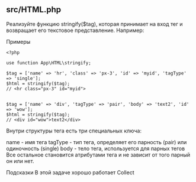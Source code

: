 ## src/HTML.php
Реализуйте функцию stringify($tag), которая принимает на вход тег и возвращает его текстовое представление. Например:

Примеры
```
<?php

use function App\HTML\stringify;

$tag = ['name' => 'hr', 'class' => 'px-3', 'id' => 'myid', 'tagType' => 'single'];
$html = stringify($tag);
// <hr class="px-3" id="myid">


$tag = ['name' => 'div', 'tagType' => 'pair', 'body' => 'text2', 'id' => 'wow'];
$html = stringify($tag);
// <div id="wow">text2</div>
```

Внутри структуры тега есть три специальных ключа:

name - имя тега
tagType - тип тега, определяет его парность (pair) или одиночность (single)
body - тело тега, используется для парных тегов
Все остальное становится атрибутами тега и не зависит от того парный он или нет.

Подсказки
В этой задаче хорошо работает Collect